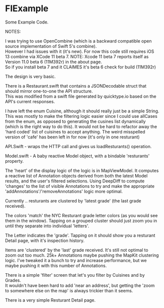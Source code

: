 # FIExample

Some Example Code.

NOTES:

I was trying to use OpenCombine (which is a backward compatible open source implementation of Swift 5's combine).  
However I had issues with it (it's new). 
For now this code still requires iOS 13 combine via XCode 11 beta 7.
NOTE: Xcode 11 beta 7 reports itself as Version 11.0 beta 6 (11M392r) in the about page.  
So if you install beta 7 and it CLAIMES it's beta 6 check for build (11M392r)

The design is very basic. 

There is a Restaurant.swift that contains a JSONDecodable struct that should mirror one-to-one the API structure.  
This was modified from a swift file generated by quicktype.io based on the API's current responses.

I have left the enum Cuisine, although it should really just be a simple String.  
This was mostly to make the filtering logic easier since I could use allCases from the enum, 
as opposed to generating the cusines list dynamically (which is the right way to do this).
It would not be hard to refactor away the 'hard coded' list of cuisines to accept anything. 
The weird misspelled version of 'cafe' has been left in for now (it's only in one resturant)

API.Swift - wraps the HTTP call and gives us loadResturants() operation.

Model.swift - A baby reactive Model object, with a bindable 'resturants' property.


The 'heart' of the display logic of the logic is in MapViewModel.
It computes a reactive list of Annotation objects derived from both the latest Model results, and the user's filtered selections.
Using DeepDiff to compute 'changes' to the list of visible Annotations to try and make the appropriate 'addAnnotations'/'removeAnnotations' logic more optimal.

Currently ..  resturants are clustered by 'latest grade' (the last grade received).

The colors 'match' the NYC Resturant grade letter colors (as you would see them in the window).
Tapping on a grouped cluster should just zoom you in until they separate into individual 'letters'.

The Letter indicates the 'grade'.  Tapping on it should show you a resturant Detail page, with it's inspection history.  

Items are 'clustered' by the 'last' grade received.  It's still not optimal to zoom out too much.
25k+ Annotations maybe pushing the MapKit clustering logic.   I've tweaked it a bunch to try and increase performance, but we maybe pushing it with this number of Annotations.

There is a simple 'filter' screen that let's you filter by Cuisines and by Grades.  
It wouldn't have been hard to add 'near an address', but getting the 'zoom to somewhere else on the map' is always trickier than it seems.

There is a very simple Resturant Detail page. 










